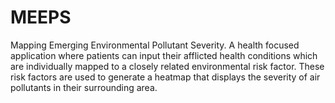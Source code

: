# MEEPS
Mapping Emerging Environmental Pollutant Severity. A health focused application where patients can input their afflicted health conditions which are individually mapped to a closely related environmental risk factor. These risk factors are used to generate a heatmap that displays the severity of air pollutants in their surrounding area.
